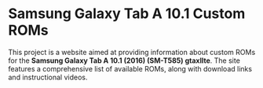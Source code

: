 # Samsung Galaxy Tab A 10.1 Custom ROMs

This project is a website aimed at providing information about custom ROMs for the **Samsung Galaxy Tab A 10.1 (2016) (SM-T585) gtaxllte**. The site features a comprehensive list of available ROMs, along with download links and instructional videos.
